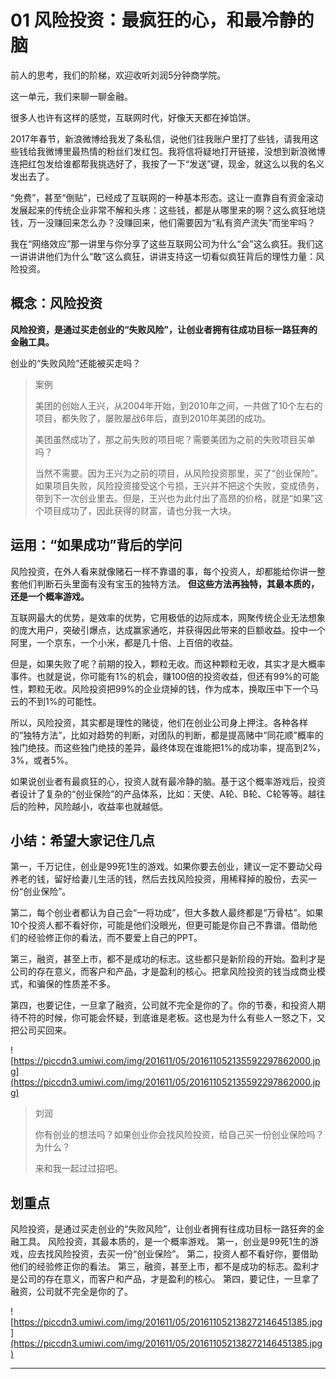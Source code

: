 # 01 风险投资：最疯狂的心，和最冷静的脑

前人的思考，我们的阶梯，欢迎收听刘润5分钟商学院。

这一单元，我们来聊一聊金融。

很多人也许有这样的感觉，互联网时代，好像天天都在掉馅饼。

2017年春节，新浪微博给我发了条私信，说他们往我账户里打了些钱，请我用这些钱给我微博里最热情的粉丝们发红包。我将信将疑地打开链接，没想到新浪微博连把红包发给谁都帮我挑选好了，我按了一下“发送”键，现金，就这么以我的名义发出去了。

“免费”，甚至“倒贴”，已经成了互联网的一种基本形态。这让一直靠自有资金滚动发展起来的传统企业非常不解和头疼：这些钱，都是从哪里来的啊？这么疯狂地烧钱，万一没赚回来怎么办？没赚回来，他们需要因为“私有资产流失”而坐牢吗？

我在“网络效应”那一讲里与你分享了这些互联网公司为什么“会”这么疯狂。我们这一讲讲讲他们为什么“敢”这么疯狂，讲讲支持这一切看似疯狂背后的理性力量：风险投资。

## 概念：风险投资

 **风险投资，是通过买走创业的“失败风险”，让创业者拥有往成功目标一路狂奔的金融工具。**

创业的“失败风险”还能被买走吗？

> 案例
> 
> 美团的创始人王兴，从2004年开始，到2010年之间，一共做了10个左右的项目，都失败了，屡败屡战6年后，直到2010年美团的成功。
> 
> 美团虽然成功了，那之前失败的项目呢？需要美团为之前的失败项目买单吗？
> 
> 
> 
> 当然不需要。因为王兴为之前的项目，从风险投资那里，买了“创业保险”。如果项目失败，风险投资接受这个亏损，王兴并不把这个失败，变成债务，带到下一次创业里去。但是，王兴也为此付出了高昂的价格，就是“如果”这个项目成功了，因此获得的财富，请也分我一大块。

## 运用：“如果成功”背后的学问

风险投资，在外人看来就像赌石一样不靠谱的事，每个投资人，却都能给你讲一整套他们判断石头里面有没有宝玉的独特方法。 **但这些方法再独特，其最本质的，还是一个概率游戏。** 

互联网最大的优势，是效率的优势，它用极低的边际成本，网聚传统企业无法想象的庞大用户，突破引爆点，达成赢家通吃，并获得因此带来的巨额收益。投中一个阿里，一个京东，一个小米，都是几十倍、上百倍的收益。

但是，如果失败了呢？前期的投入，颗粒无收。而这种颗粒无收，其实才是大概率事件。也就是说，你可能有1%的机会，赚100倍的投资收益，但还有99%的可能性，颗粒无收。风险投资把99%的企业烧掉的钱，作为成本，换取压中下一个马云的不到1%的可能性。

所以，风险投资，其实都是理性的赌徒，他们在创业公司身上押注。各种各样的“独特方法”，比如对趋势的判断，对团队的判断，都是提高赌中“同花顺”概率的独门绝技。而这些独门绝技的差异，最终体现在谁能把1%的成功率，提高到2%，3%，或者5%。

如果说创业者有最疯狂的心，投资人就有最冷静的脑。基于这个概率游戏后，投资者设计了复杂的“创业保险”的产品体系，比如：天使、A轮、B轮、C轮等等。越往后的险种，风险越小，收益率也就越低。

##  小结：希望大家记住几点

第一，千万记住，创业是99死1生的游戏。如果你要去创业，建议一定不要动父母养老的钱，留好给妻儿生活的钱，然后去找风险投资，用稀释掉的股份，去买一份“创业保险”。

第二，每个创业者都认为自己会“一将功成”，但大多数人最终都是“万骨枯”。如果10个投资人都不看好你，可能是他们没眼光，但更可能是你自己不靠谱。借助他们的经验修正你的看法，而不要爱上自己的PPT。

第三，融资，甚至上市，都不是成功的标志。这些都只是新阶段的开始。盈利才是公司的存在意义，而客户和产品，才是盈利的核心。把拿风险投资的钱当成商业模式，和骗保的性质差不多。

第四，也要记住，一旦拿了融资，公司就不完全是你的了。你的节奏，和投资人期待不符的时候，你可能会怀疑，到底谁是老板。这也是为什么有些人一怒之下，又把公司买回来。

![https://piccdn3.umiwi.com/img/201611/05/201611052135592297862000.jpg](https://piccdn3.umiwi.com/img/201611/05/201611052135592297862000.jpg)

> 刘润
> 
> 你有创业的想法吗？如果创业你会找风险投资，给自己买一份创业保险吗？为什么？
> 
> 来和我一起过过招吧。

## 划重点

风险投资，是通过买走创业的“失败风险”，让创业者拥有往成功目标一路狂奔的金融工具。
风险投资，其最本质的，是一个概率游戏。
第一，创业是99死1生的游戏，应去找风险投资，去买一份“创业保险”。
第二，投资人都不看好你，要借助他们的经验修正你的看法。
第三，融资，甚至上市，都不是成功的标志。盈利才是公司的存在意义，而客户和产品，才是盈利的核心。
第四，要记住，一旦拿了融资，公司就不完全是你的了。

![https://piccdn3.umiwi.com/img/201611/05/201611052138272146451385.jpg](https://piccdn3.umiwi.com/img/201611/05/201611052138272146451385.jpg)

---
